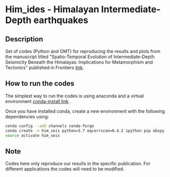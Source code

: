 # Him_ides - Himalayan Intermediate-Depth earthquakes

Description
------------
Set of codes (Python and GMT) for reproducing the results and plots from the manuscript titled
"Spatio-Temporal Evolution of Intermediate-Depth 
Seismicity Beneath the Himalayas: Implications for 
Metamorphism and Tectonics" published in 
Frontiers [link](https://www.frontiersin.org/articles/10.3389/feart.2021.742700/full).

How to run the codes
------------
The simplest way to run the codes is using anaconda and a virtual environment [conda-install link](https://docs.conda.io/en/latest/miniconda.html).

Once you have installed conda, create a new environment with the following dependencies using:
```bash
conda config --add channels conda-forge
conda create -n him_seis python=3.7 eqcorrscan=0.4.2 ipython pip obspy matplotlib numpy pandas pyproj shapely basemap
source activate him_seis
```



Note
------------
Codes here only reproduce our results in the specific publication.
For different applications the codes will need to be modified.


